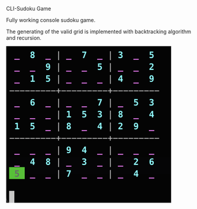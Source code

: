 CLI-Sudoku Game

Fully working console sudoku game.

The generating of the valid grid is implemented with
backtracking algorithm and recursion.

![cli-sudoku](screenshot.png)
